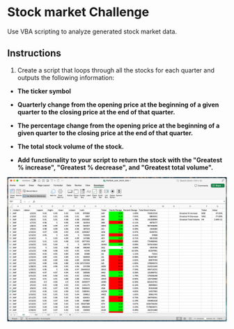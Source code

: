# Stock market Challenge

Use VBA scripting to analyze generated stock market data.


## Instructions
1. Create a script that loops through all the stocks for each quarter and outputs the following information:

* **The ticker symbol**

* **Quarterly change from the opening price at the beginning of a given quarter to the closing price at the end of that quarter.**

* **The percentage change from the opening price at the beginning of a given quarter to the closing price at the end of that quarter.**

* **The total stock volume of the stock.**

* **Add functionality to your script to return the stock with the "Greatest % increase", "Greatest % decrease", and "Greatest total volume".**

![](https://github.com/ocarolinne/VBA-challenge/blob/main/VBA_Screenshots/Stocks_Q1.png)
